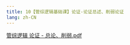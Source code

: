 ```yaml
---
title: 10【管综逻辑基础课】论证-论证总述、削弱论证
lang: zh-CN
---
```


[管综逻辑 论证 - 总论、削弱.pdf](https://note.godolphinx.org/images%2Flogic%2Fbasic%2F10%2F%E7%AE%A1%E7%BB%BC%E9%80%BB%E8%BE%91%20%E8%AE%BA%E8%AF%81%20-%20%E6%80%BB%E8%AE%BA%E3%80%81%E5%89%8A%E5%BC%B1.pdf)
